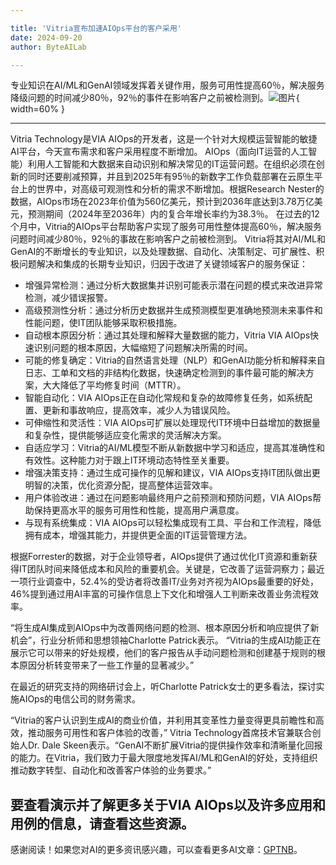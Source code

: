 ```yaml
---

title: 'Vitria宣布加速AIOps平台的客户采用'
date: 2024-09-20
author: ByteAILab

---
```


专业知识在AI/ML和GenAI领域发挥着关键作用，服务可用性提高60％，解决服务降级问题的时间减少80％，92％的事件在影响客户之前被检测到。![图片](https://ai-techpark.com/wp-content/uploads/2024/09/Vitria-Annou-960x540.jpg){ width=60% }

---

Vitria Technology是VIA AIOps的开发者，这是一个针对大规模运营智能的敏捷AI平台，今天宣布需求和客户采用程度不断增加。
AIOps（面向IT运营的人工智能）利用人工智能和大数据来自动识别和解决常见的IT运营问题。在组织必须在创新的同时还要削减预算，并且到2025年有95％的新数字工作负载部署在云原生平台上的世界中，对高级可观测性和分析的需求不断增加。根据Research Nester的数据，AIOps市场在2023年价值为560亿美元，预计到2036年底达到3.78万亿美元，预测期间（2024年至2036年）内的复合年增长率约为38.3％。
在过去的12个月中，Vitria的AIOps平台帮助客户实现了服务可用性整体提高60％，解决服务问题时间减少80％，92％的事故在影响客户之前被检测到。
Vitria将其对AI/ML和GenAI的不断增长的专业知识，以及处理数据、自动化、决策制定、可扩展性、积极问题解决和集成的长期专业知识，归因于改进了关键领域客户的服务保证：
- 增强异常检测：通过分析大数据集并识别可能表示潜在问题的模式来改进异常检测，减少错误报警。
- 高级预测性分析：通过分析历史数据并生成预测模型更准确地预测未来事件和性能问题，使IT团队能够采取积极措施。
- 自动根本原因分析：通过其处理和解释大量数据的能力，Vitria VIA AIOps快速识别问题的根本原因，大幅缩短了问题解决所需的时间。
- 可能的修复确定：Vitria的自然语言处理（NLP）和GenAI功能分析和解释来自日志、工单和文档的非结构化数据，快速确定检测到的事件最可能的解决方案，大大降低了平均修复时间（MTTR）。
- 智能自动化：VIA AIOps正在自动化常规和复杂的故障修复任务，如系统配置、更新和事故响应，提高效率，减少人为错误风险。
- 可伸缩性和灵活性：VIA AIOps可扩展以处理现代IT环境中日益增加的数据量和复杂性，提供能够适应变化需求的灵活解决方案。
- 自适应学习：Vitria的AI/ML模型不断从新数据中学习和适应，提高其准确性和有效性。这种能力对于跟上IT环境动态特性至关重要。
- 增强决策支持：通过生成可操作的见解和建议，VIA AIOps支持IT团队做出更明智的决策，优化资源分配，提高整体运营效率。
- 用户体验改进：通过在问题影响最终用户之前预测和预防问题，VIA AIOps帮助保持更高水平的服务可用性和性能，提高用户满意度。
- 与现有系统集成：VIA AIOps可以轻松集成现有工具、平台和工作流程，降低拥有成本，增强其能力，并提供更全面的IT运营管理方法。

根据Forrester的数据，对于企业领导者，AIOps提供了通过优化IT资源和重新获得IT团队时间来降低成本和风险的重要机会。关键是，它改善了运营洞察力；最近一项行业调查中，52.4%的受访者将改善IT/业务对齐视为AIOps最重要的好处，46%提到通过用AI丰富的可操作信息上下文化和增强人工判断来改善业务流程效率。

“将生成AI集成到AIOps中为改善网络问题的检测、根本原因分析和响应提供了新机会”，行业分析师和思想领袖Charlotte Patrick表示。 “Vitria的生成AI功能正在展示它可以带来的好处规模，他们的客户报告从手动问题检测和创建基于规则的根本原因分析转变带来了一些工作量的显著减少。”

在最近的研究支持的网络研讨会上，听Charlotte Patrick女士的更多看法，探讨实施AIOps的电信公司的财务需求。

“Vitria的客户认识到生成AI的商业价值，并利用其变革性力量变得更具前瞻性和高效，推动服务可用性和客户体验的改善，” Vitria Technology首席技术官兼联合创始人Dr. Dale Skeen表示。“GenAI不断扩展Vitria的提供操作效率和清晰量化回报的能力。在Vitria，我们致力于最大限度地发挥AI/ML和GenAI的好处，支持组织推动数字转型、自动化和改善客户体验的业务要求。”

要查看演示并了解更多关于VIA AIOps以及许多应用和用例的信息，请查看这些资源。
---
感谢阅读！如果您对AI的更多资讯感兴趣，可以查看更多AI文章：[GPTNB](https://gptnb.com)。